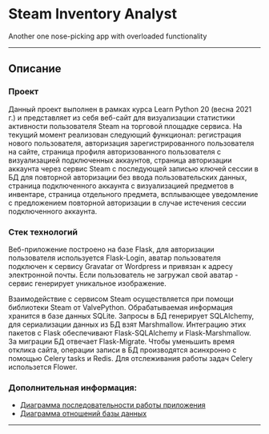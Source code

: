 # Steam Inventory Analyst

Another one nose-picking app with overloaded functionality

---

## Описание

### Проект
Данный проект выполнен в рамках курса Learn Python 20 (весна 2021 г.) и
представляет из себя веб-сайт для визуализации статистики активности пользователя
Steam на торговой площадке сервиса. На текущий момент реализован следующий 
функционал: регистрация нового пользователя, авторизация зарегистрированного
пользователя на сайте, страница профиля авторизованного пользователя с 
визуализацией подключенных аккаунтов, страница авторизации аккаунта через сервис
Steam с последующей записью ключей сессии в БД для повторной авторизации без
ввода пользовательских данных, страница подключенного аккаунта с визуализацией
предметов в инвентаре, страница отдельного предмета, всплывающее уведомление с
предложением повторной авторизации в случае истечения сессии подключенного
аккаунта. 

### Стек технологий
Веб-приложение построено на базе Flask, для авторизации пользователя используется
Flask-Login, аватар пользователя подключен к сервису Gravatar от Wordpress и 
привязан к адресу электронной почты. Если пользователь не загружал свой 
аватар - сервис генерирует уникальное изображение.

Взаимодействие с сервисом Steam осуществляется при помощи библиотеки
Steam от ValvePython. Обрабатываемая информация хранится в базе
данных SQLite. Запросы в БД генерирует SQLAlchemy, для сериализации данных
из БД взят Marshmallow. Интеграцию этих пакетов с Flask обеспечивают
Flask-SQLAlchemy и Flask-Marshmallow. За миграции БД отвечает Flask-Migrate.
Чтобы уменьшить время отклика сайта, операции записи в БД производятся
асинхронно с помощью Celery tasks и Redis. Для отслеживания работы задач
Celery использeтся Flower.

### Дополнительная информация:
* [Диаграмма последовательности работы приложения](docs/images/sequence_diagram.png)  
* [Диаграмма отношений базы данных](docs/images/db_relationship_diagram.png) 

---
